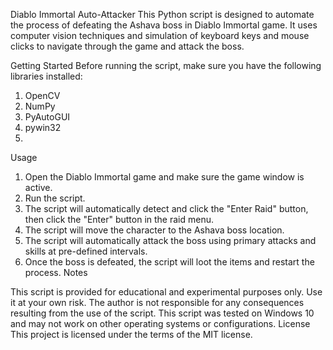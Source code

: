 Diablo Immortal Auto-Attacker
This Python script is designed to automate the process of defeating the Ashava boss in Diablo Immortal game. It uses computer vision techniques and simulation of keyboard keys and mouse clicks to navigate through the game and attack the boss.

Getting Started
Before running the script, make sure you have the following libraries installed:
1. OpenCV
2. NumPy
3. PyAutoGUI
4. pywin32
5. 
Usage
1. Open the Diablo Immortal game and make sure the game window is active.
2. Run the script.
3. The script will automatically detect and click the "Enter Raid" button, then click the "Enter" button in the raid menu.
4. The script will move the character to the Ashava boss location.
5. The script will automatically attack the boss using primary attacks and skills at pre-defined intervals.
6. Once the boss is defeated, the script will loot the items and restart the process.
Notes

This script is provided for educational and experimental purposes only. Use it at your own risk. The author is not responsible for any consequences resulting from the use of the script.
This script was tested on Windows 10 and may not work on other operating systems or configurations.
License
This project is licensed under the terms of the MIT license.
